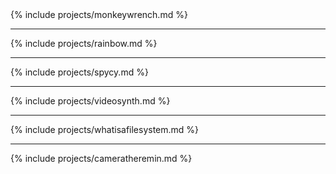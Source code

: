 <div class="projects" markdown="block">
<div markdown="block"> {% include projects/monkeywrench.md %} </div>
<hr>
<div markdown="block"> {% include projects/rainbow.md %} </div>
<hr>
<div markdown="block"> {% include projects/spycy.md %} </div>
<hr>
<div markdown="block"> {% include projects/videosynth.md %} </div>
<hr>
<div markdown="block"> {% include projects/whatisafilesystem.md %} </div>
<hr>
<div markdown="block"> {% include projects/cameratheremin.md %} </div>
</div>
